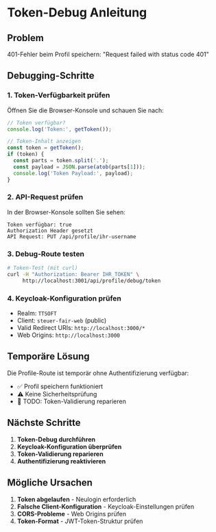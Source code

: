 # Token-Debug Anleitung

## Problem
401-Fehler beim Profil speichern: "Request failed with status code 401"

## Debugging-Schritte

### 1. Token-Verfügbarkeit prüfen
Öffnen Sie die Browser-Konsole und schauen Sie nach:
```javascript
// Token verfügbar?
console.log('Token:', getToken());

// Token-Inhalt anzeigen
const token = getToken();
if (token) {
  const parts = token.split('.');
  const payload = JSON.parse(atob(parts[1]));
  console.log('Token Payload:', payload);
}
```

### 2. API-Request prüfen
In der Browser-Konsole sollten Sie sehen:
```
Token verfügbar: true
Authorization Header gesetzt
API Request: PUT /api/profile/ihr-username
```

### 3. Debug-Route testen
```bash
# Token-Test (mit curl)
curl -H "Authorization: Bearer IHR_TOKEN" \
     http://localhost:3001/api/profile/debug/token
```

### 4. Keycloak-Konfiguration prüfen
- Realm: `TTSOFT`
- Client: `steuer-fair-web` (public)
- Valid Redirect URIs: `http://localhost:3000/*`
- Web Origins: `http://localhost:3000`

## Temporäre Lösung

Die Profile-Route ist temporär ohne Authentifizierung verfügbar:
- ✅ Profil speichern funktioniert
- ⚠️ Keine Sicherheitsprüfung
- 🔧 TODO: Token-Validierung reparieren

## Nächste Schritte

1. **Token-Debug durchführen**
2. **Keycloak-Konfiguration überprüfen**
3. **Token-Validierung reparieren**
4. **Authentifizierung reaktivieren**

## Mögliche Ursachen

1. **Token abgelaufen** - Neulogin erforderlich
2. **Falsche Client-Konfiguration** - Keycloak-Einstellungen prüfen
3. **CORS-Probleme** - Web Origins prüfen
4. **Token-Format** - JWT-Token-Struktur prüfen
